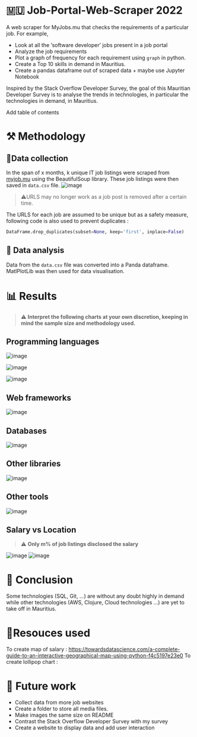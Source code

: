 # 🇲🇺 Job-Portal-Web-Scraper 2022
A web scraper for MyJobs.mu that checks the requirements of a particular job. For example, 
  - Look at all the ‘software developer’ jobs present in a job portal
  -  Analyze the job requirements 
  -  Plot a graph of frequency for each requirement using `graph` in python. 
  - Create a Top 10 skills in demand in Mauritius.
  - Create a pandas dataframe out of scraped data + maybe  use Jupyter Notebook

Inspired by the Stack Overflow Developer Survey, the goal of this Mauritian Developer Survey is to analyse the trends in technologies, in particular the technologies  in demand, in Mauritius.


Add table of contents
#  ⚒️ Methodology #

## 📝Data collection ##
In the span of x months, k unique IT job listings were scraped from [myjob.mu](https://www.myjob.mu/) using the BeautifulSoup library. These job listings were then saved in `data.csv` file.
![image](https://user-images.githubusercontent.com/65414576/167564657-213f37f0-bf25-4dbc-9ea0-21e39062e2bb.png)
> ⚠️URLS may no longer work as a job post is removed after a certain time. 

The URLS for each job are assumed to be unique but as a safety measure, following code is also used to prevent duplicates :
```python
DataFrame.drop_duplicates(subset=None, keep='first', inplace=False)
```

## 🔎 Data analysis ##
Data from the `data.csv` file was converted into a Panda dataframe. MatlPlotLib was then used for data visualisation.

# 📊 Results #
> ⚠️ **Interpret the following charts at your own discretion, keeping in mind the sample size and methodology used.**
> 
## Programming languages ## 
![image](https://user-images.githubusercontent.com/65414576/167571045-bccf3082-e958-4043-ac14-c3d4c5166c5f.png)

![image](https://user-images.githubusercontent.com/65414576/167336656-88849cb5-5529-494f-b495-a66a19e49bda.png)

![image](https://user-images.githubusercontent.com/65414576/167250513-31366d46-050b-40a8-ad3f-eadee5b45796.png)

## Web frameworks ##
![image](https://user-images.githubusercontent.com/65414576/167336522-59ef6c94-a46e-4dad-b8d9-e64e27f72d8c.png)

## Databases ##
![image](https://user-images.githubusercontent.com/65414576/167336593-e78bcf0d-8cb0-4745-8ca9-88069add29ba.png)

## Other libraries ##
![image](https://user-images.githubusercontent.com/65414576/167336578-879767b2-c77f-4df4-8589-db4cf9cafb96.png)

## Other tools ##
![image](https://user-images.githubusercontent.com/65414576/167336555-67b0ccff-e8e6-4e6c-af54-5f43b6916167.png)

## Salary vs Location ##
> ⚠️ **Only m% of job listings disclosed the salary**

![image](https://user-images.githubusercontent.com/65414576/168006545-46c48e67-9e05-4945-8299-bb6b8e2f1e59.png)
![image](https://user-images.githubusercontent.com/65414576/168006478-99248f68-6692-4533-8991-f8f6730899bc.png)


# 🎊 Conclusion #
Some technologies (SQL, Git, ...) are without any doubt highly in demand while other technologies (AWS, Clojure, Cloud technologies ...) are yet to take off in Mauritius. 
# 🌠Resouces used #
To create map of salary : https://towardsdatascience.com/a-complete-guide-to-an-interactive-geographical-map-using-python-f4c5197e23e0
To create lollipop chart :
# 🔮 Future work #
- Collect data from more job websites
- Create a folder to store all media files.
- Make images the same size on README
- Contrast the Stack Overflow Developer Survey with my survey
- Create a website to display data and add user interaction 
